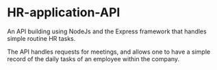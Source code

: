 # HR-application-API
An API building using NodeJs and the Express framework that handles simple routine HR tasks. 

The API handles requests for meetings, and allows one to have a simple record of the daily tasks of an employee within the company. 
